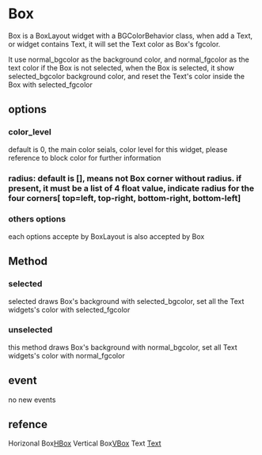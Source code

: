 # Box
Box is a BoxLayout widget with a BGColorBehavior class, when add a Text, or widget contains Text, it will set the Text color as Box's fgcolor. 

It use normal_bgcolor as the background color, and normal_fgcolor as the text color if the Box is not selected, when the Box is selected, it show selected_bgcolor background color, and reset the Text's color inside the Box with selected_fgcolor

## options

### color_level
default is 0, the main color seials, color level for this widget, please reference to block color for further information
### radius: default is [], means not Box corner without radius. if present, it must be a list of 4 float value, indicate radius for the four corners[ top=left, top-right, bottom-right, bottom-left] 

### others options
each options accepte by BoxLayout is also accepted by Box

## Method

### selected
selected draws Box's background with selected_bgcolor, set all the Text widgets's color with selected_fgcolor

### unselected
this method draws Box's background with normal_bgcolor, set all Text widgets's color with normal_fgcolor

## event
no new events

## refence
Horizonal Box[HBox](./hbox.md)
Vertical Box[VBox](./vbox.md)
Text [Text](./text.md)


